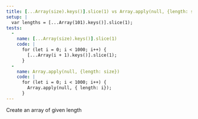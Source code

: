 ```yaml
---
title: [...Array(size).keys()].slice(1) vs Array.apply(null, {length: size})
setup: |
  var lengths = [...Array(101).keys()].slice(1);
tests:
  -
    name: [...Array(size).keys()].slice(1)
    code: |
      for (let i = 0; i < 1000; i++) {
        [...Array(i + 1).keys()].slice(1);
      }
  -
    name: Array.apply(null, {length: size})
    code: |
      for (let i = 0; i < 1000; i++) {
        Array.apply(null, { length: i});
      }
---
```

Create an array of given length
